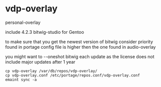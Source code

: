 # vdp-overlay


personal-overlay 

include 4.2.3 bitwig-studio for Gentoo

to make sure that you get the newest version of bitwig consider priority found in 
portage config file is higher then the one found in audio-overlay

you might want to --oneshot bitwig each update as the license does not include major updates after 1 year

	cp vdp-overlay /var/db/repos/vdp-overlay/
	cp vdp-overlay.conf /etc/portage/repos.conf/vdp-overlay.conf
	emaint sync -a

